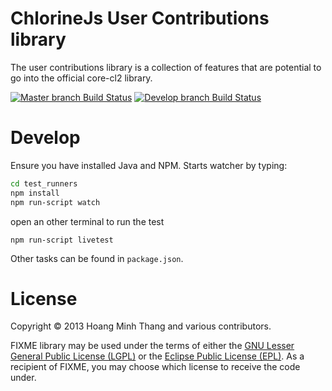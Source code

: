 # ChlorineJs User Contributions library

The user contributions library is a collection of features that are
potential to go into the official core-cl2 library.

[![Master branch Build Status](https://travis-ci.org/chlorinejs/cl2-contrib.png?branch=master)](https://travis-ci.org/chlorinejs/cl2-contrib)
[![Develop branch Build Status](https://travis-ci.org/chlorinejs/cl2-contrib.png?branch=develop)](https://travis-ci.org/chlorinejs/cl2-contrib)

# Develop
Ensure you have  installed Java and NPM. Starts watcher by typing:
```bash
cd test_runners
npm install
npm run-script watch
```
open an other terminal to run the test
```
npm run-script livetest
```
Other tasks can be found in `package.json`.
# License

Copyright © 2013 Hoang Minh Thang and various contributors.

FIXME library may be used under the terms of either the [GNU Lesser General Public License (LGPL)](http://www.gnu.org/copyleft/lesser.html) or the [Eclipse Public License (EPL)](http://www.eclipse.org/legal/epl-v10.html). As a recipient of FIXME, you may choose which license to receive the code under.
